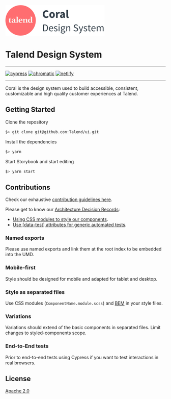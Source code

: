 ![Coral](https://raw.githubusercontent.com/Talend/design-system/master/.storybook/logo.svg)

# Talend Design System

<hr />

[![cypress](https://github.com/Talend/ui/actions/workflows/design-system-component-testing.yml/badge.svg)](https://github.com/Talend/ui/actions/workflows/design-system-component-testing.yml)
[![chromatic](https://github.com/Talend/ui/actions/workflows/design-system-visual-testing.yml/badge.svg)](https://github.com/Talend/ui/actions/workflows/design-system-visual-testing.yml)
[![netlify](https://github.com/Talend/ui/actions/workflows/design-system-deploy.yml/badge.svg)](https://github.com/Talend/ui/actions/workflows/design-system-deploy.yml)

<hr />

Coral is the design system used to build accessible, consistent, customizable and high quality customer experiences at Talend.

## Getting Started

Clone the repository

```sh
$> git clone git@github.com:Talend/ui.git
```

Install the dependencies

```sh
$> yarn
```

Start Storybook and start editing

```sh
$> yarn start
```

## Contributions

Check our exhaustive [contribution guidelines here](./CONTRIBUTING.md).

Please get to know our [Architecture Decision Records](https://github.com/joelparkerhenderson/architecture-decision-record#what-is-an-architecture-decision-record):

- [Using CSS modules to style our components](./adr/css-modules.md).
- [Use [data-test] attributes for generic automated tests](./adr/css-modules.md).

### Named exports

Please use named exports and link them at the root index to be embedded into the UMD.

### Mobile-first

Style should be designed for mobile and adapted for tablet and desktop.

### Style as separated files

Use CSS modules (`ComponentName.module.scss`) and [BEM](http://getbem.com/introduction/) in your style files.

### Variations

Variations should extend of the basic components in separated files.
Limit changes to styled-components scope.

### End-to-End tests

Prior to end-to-end tests using Cypress if you want to test interactions in real browsers.

## License

[Apache 2.0](https://github.com/Talend/design-system/blob/master/LICENSE)
